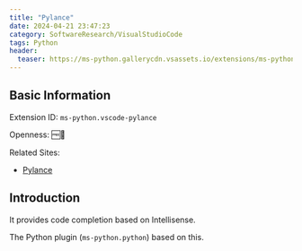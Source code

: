 ```yaml
---
title: "Pylance"
date: 2024-04-21 23:47:23
category: SoftwareResearch/VisualStudioCode
tags: Python
header:
  teaser: https://ms-python.gallerycdn.vsassets.io/extensions/ms-python/vscode-pylance/2024.4.102/1713466343872/Microsoft.VisualStudio.Services.Icons.Default
---
```


## Basic Information

Extension ID: `ms-python.vscode-pylance`

Openness: 🆓📖

Related Sites:

* [Pylance](https://marketplace.visualstudio.com/items?itemName=ms-python.vscode-pylance)

## Introduction

It provides code completion based on Intellisense.

The Python plugin (`ms-python.python`) based on this.
